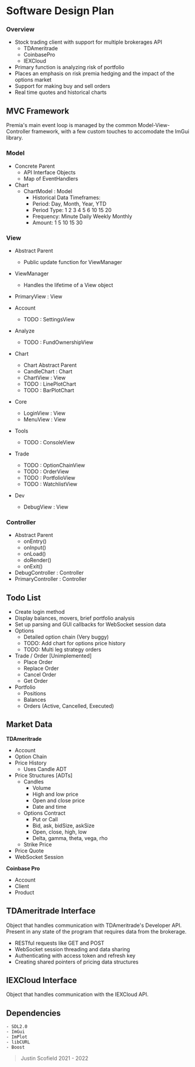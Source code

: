 
# Software Design Plan

### Overview
- Stock trading client with support for multiple brokerages API 
    - TDAmeritrade
    - CoinbasePro
    - IEXCloud
- Primary function is analyzing risk of portfolio 
- Places an emphasis on risk premia hedging and the impact of the options market
- Support for making buy and sell orders
- Real time quotes and historical charts

## MVC Framework
Premia's main event loop is managed by the common Model-View-Controller framework, with a few custom touches to accomodate the ImGui library.

### Model
- Concrete Parent
    - API Interface Objects
    - Map of EventHandlers
- Chart
    - ChartModel : Model
        - Historical Data Timeframes:
        - Period: Day, Month, Year, YTD
        - Period Type: 1 2 3 4 5 6 10 15 20
        - Frequency: Minute Daily Weekly Monthly
        - Amount: 1 5 10 15 30

### View
- Abstract Parent
    - Public update function for ViewManager
- ViewManager
    - Handles the lifetime of a View object
- PrimaryView : View

- Account
    - TODO : SettingsView
- Analyze 
    - TODO : FundOwnershipView
- Chart
    - Chart Abstract Parent
    - CandleChart : Chart
    - ChartView : View  
    - TODO : LinePlotChart
    - TODO : BarPlotChart
- Core 
    - LoginView : View
    - MenuView : View
- Tools
    - TODO : ConsoleView
- Trade
    - TODO : OptionChainView
    - TODO : OrderView
    - TODO : PortfolioView
    - TODO : WatchlistView
- Dev 
    - DebugView : View

### Controller
- Abstract Parent
    - onEntry()
    - onInput()
    - onLoad()
    - doRender()
    - onExit()
- DebugController : Controller
- PrimaryController : Controller


## Todo List
- Create login method
- Display balances, movers, brief portfolio analysis 
- Set up parsing and GUI callbacks for WebSocket session data
- Options
	- Detailed option chain (Very buggy)
	- TODO: Add chart for options price history 
	- TODO: Multi leg strategy orders 
- Trade / Order [Unimplemented] 
	- Place Order
	- Replace Order
	- Cancel Order 
	- Get Order
- Portfolio
	- Positions
	- Balances
	- Orders (Active, Cancelled, Executed)
	
## Market Data 
**TDAmeritrade**
- Account
- Option Chain 
- Price History
	- Uses Candle ADT
- Price Structures [ADTs]
	- Candles
		- Volume
		- High and low price
		- Open and close price
		- Date and time
	- Options Contract
		- Put or Call
		- Bid, ask, bidSize, askSize
		- Open, close, high, low
		- Delta, gamma, theta, vega, rho
	- Strike Price
- Price Quote
- WebSocket Session

**Coinbase Pro**
- Account
- Client
- Product

## TDAmeritrade Interface
Object that handles communication with TDAmeritrade's Developer API. Present in any state of the program that requires data from the brokerage. 
-	RESTful requests like GET and POST 
-	WebSocket session threading and data sharing
-	Authenticating with access token and refresh key
-	Creating shared pointers of pricing data structures 

## IEXCloud Interface
Object that handles communication with the IEXCloud API. 

## Dependencies
	- SDL2.0
	- ImGui
	- ImPlot
    - libCURL
    - Boost

> Justin Scofield 2021 - 2022
